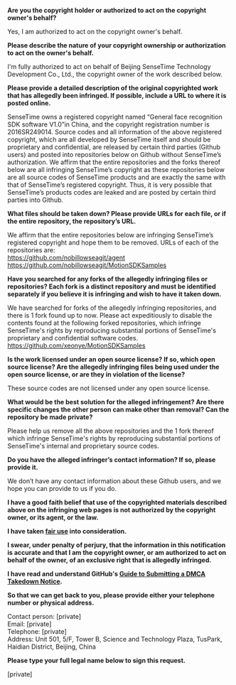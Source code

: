 **Are you the copyright holder or authorized to act on the copyright owner's behalf?**

Yes, I am authorized to act on the copyright owner's behalf.

**Please describe the nature of your copyright ownership or authorization to act on the owner's behalf.**

I'm fully authorized to act on behalf of Beijing SenseTime Technology Development Co., Ltd., the copyright owner of the work described below.

**Please provide a detailed description of the original copyrighted work that has allegedly been infringed. If possible, include a URL to where it is posted online.**

SenseTime owns a registered copyright named “General face recognition SDK software V1.0”in China, and the copyright registration number is 2016SR249014. Source codes and all information of the above registered copyright, which are all developed by SenseTime itself and should be proprietary and confidential, are released by certain third parties (Github users) and posted into repositories below on Github without SenseTime’s authorization. We affirm that the entire repositories and the forks thereof below are all infringing SenseTime’s copyright as these repositories below are all source codes of SenseTime products and are exactly the same with that of SenseTime’s registered copyright. Thus, it is very possible that SenseTime’s products codes are leaked and are posted by certain third parties into Github.

**What files should be taken down? Please provide URLs for each file, or if the entire repository, the repository’s URL.**

We affirm that the entire repositories below are infringing SenseTime’s registered copyright and hope them to be removed. URLs of each of the repositories are:  
https://github.com/nobillowseagit/agent  
https://github.com/nobillowseagit/MotionSDKSamples

**Have you searched for any forks of the allegedly infringing files or repositories? Each fork is a distinct repository and must be identified separately if you believe it is infringing and wish to have it taken down.**

We have searched for forks of the allegedly infringing repositories, and there is 1 fork found up to now. Please act expeditiously to disable the contents found at the following forked repositories, which infringe SenseTime's rights by reproducing substantial portions of SenseTime's proprietary and confidential software codes.  
https://github.com/xeonye/MotionSDKSamples

**Is the work licensed under an open source license? If so, which open source license? Are the allegedly infringing files being used under the open source license, or are they in violation of the license?**

These source codes are not licensed under any open source license.

**What would be the best solution for the alleged infringement? Are there specific changes the other person can make other than removal? Can the repository be made private?**

Please help us remove all the above repositories and the 1 fork thereof which infringe SenseTime's rights by reproducing substantial portions of SenseTime's internal and proprietary source codes.

**Do you have the alleged infringer’s contact information? If so, please provide it.**

We don’t have any contact information about these Github users, and we hope you can provide to us if you do.

**I have a good faith belief that use of the copyrighted materials described above on the infringing web pages is not authorized by the copyright owner, or its agent, or the law.**

**I have taken <a href="https://www.lumendatabase.org/topics/22">fair use</a> into consideration.**

**I swear, under penalty of perjury, that the information in this notification is accurate and that I am the copyright owner, or am authorized to act on behalf of the owner, of an exclusive right that is allegedly infringed.**

**I have read and understand GitHub's <a href="https://docs.github.com/articles/guide-to-submitting-a-dmca-takedown-notice/">Guide to Submitting a DMCA Takedown Notice</a>.**

**So that we can get back to you, please provide either your telephone number or physical address.**

Contact person: [private]  
Email: [private]  
Telephone: [private]  
Address: Unit 501, 5/F, Tower B, Science and Technology Plaza, TusPark, Haidian District, Beijing, China

**Please type your full legal name below to sign this request.**

[private]
